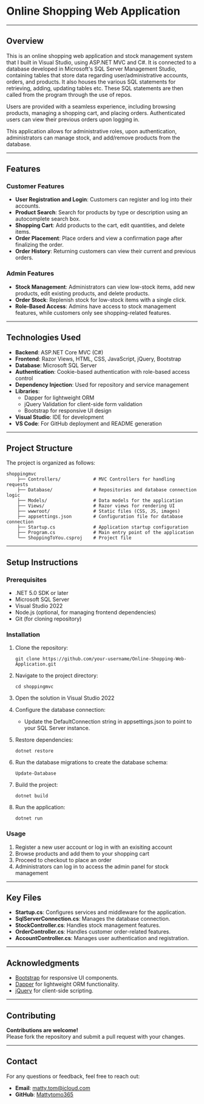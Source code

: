 # Online Shopping Web Application

---

## Overview
This is an online shopping web application and stock management system that I built in Visual Studio, using ASP.NET MVC and C#. It is connected to a database developed in Microsoft's SQL Server Management Studio, containing tables that store data regarding user/administrative accounts, orders, and products. It also houses the various SQL statements for retrieving, adding, updating tables etc. These SQL statements are then called from the program through the use of repos.

Users are provided with a seamless experience, including browsing products, managing a shopping cart, and placing orders. Authenticated users can view their previous orders upon logging in. 

This application allows for administrative roles, upon authentication, administrators can manage stock, and add/remove products from the database.

---

## Features

### Customer Features
- **User Registration and Login**: Customers can register and log into their accounts.
- **Product Search**: Search for products by type or description using an autocomplete search box.
- **Shopping Cart**: Add products to the cart, edit quantities, and delete items.
- **Order Placement**: Place orders and view a confirmation page after finalizing the order.
- **Order History**: Returning customers can view their current and previous orders.

### Admin Features
- **Stock Management**: Administrators can view low-stock items, add new products, edit existing products, and delete products.
- **Order Stock**: Replenish stock for low-stock items with a single click.
- **Role-Based Access**: Admins have access to stock management features, while customers only see shopping-related features.

---

## Technologies Used
- **Backend**: ASP.NET Core MVC (C#)
- **Frontend**: Razor Views, HTML, CSS, JavaScript, jQuery, Bootstrap
- **Database**: Microsoft SQL Server
- **Authentication**: Cookie-based authentication with role-based access control
- **Dependency Injection**: Used for repository and service management
- **Libraries**:
  - Dapper for lightweight ORM
  - jQuery Validation for client-side form validation
  - Bootstrap for responsive UI design
- **Visual Studio**: IDE for development
- **VS Code**: For GitHub deployment and README generation

---

## Project Structure
The project is organized as follows:
```
shoppingmvc
    ├── Controllers/            # MVC Controllers for handling requests
    ├── Database/               # Repositories and database connection logic
    ├── Models/                 # Data models for the application
    ├── Views/                  # Razor views for rendering UI
    ├── wwwroot/                # Static files (CSS, JS, images)
    ├── appsettings.json        # Configuration file for database connection
    ├── Startup.cs              # Application startup configuration
    ├── Program.cs              # Main entry point of the application
    └── ShoppingToYou.csproj    # Project file
```
---

## Setup Instructions

### Prerequisites
- .NET 5.0 SDK or later
- Microsoft SQL Server
- Visual Studio 2022
- Node.js (optional, for managing frontend dependencies)
- Git (for cloning repository)

### Installation
1. Clone the repository:

   ```
   git clone https://github.com/your-username/Online-Shopping-Web-Application.git
   ```

2. Navigate to the project directory:

    ```
    cd shoppingmvc
    ```


3. Open the solution in Visual Studio 2022

4. Configure the database connection:
    - Update the DefaultConnection string in appsettings.json to point to your SQL Server instance.

5. Restore dependencies:

    ```
    dotnet restore
    ```

6. Run the database migrations to create the database schema:

    ```
    Update-Database
    ```

7. Build the project:

    ```
    dotnet build
    ```

8. Run the application:

    ```
    dotnet run
    ```

### Usage
1. Register a new user account or log in with an exisiting account
2. Browse products and add them to your shopping cart
3. Proceed to checkout to place an order
4. Administrators can log in to access the admin panel for stock management

---

## Key Files
- **Startup.cs**: Configures services and middleware for the application.
- **SqlServerConnection.cs**: Manages the database connection.
- **StockController.cs**: Handles stock management features.
- **OrderController.cs**: Handles customer order-related features.
- **AccountController.cs**: Manages user authentication and registration.

---

## Acknowledgments
- [Bootstrap](https://getbootstrap.com) for responsive UI components.
- [Dapper](https://github.com/DapperLib/Dapper) for lightweight ORM functionality.
- [jQuery](https://jquery.com) for client-side scripting.

---

## Contributing
**Contributions are welcome!**\
Please fork the repository and submit a pull request with your changes.

---

## Contact
For any questions or feedback, feel free to reach out:
- **Email**: matty.tom@icloud.com
- **GitHub**: [Mattytomo365](https://github.com/Mattytomo365)

